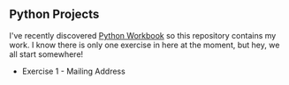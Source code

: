 ## Python Projects

I've recently discovered [Python Workbook](https://link.springer.com/book/10.1007%2F978-3-319-14240-1#toc) so this repository contains my work. I know there is only one exercise in here at the moment, but hey, we all start somewhere!

- Exercise 1 - Mailing Address
